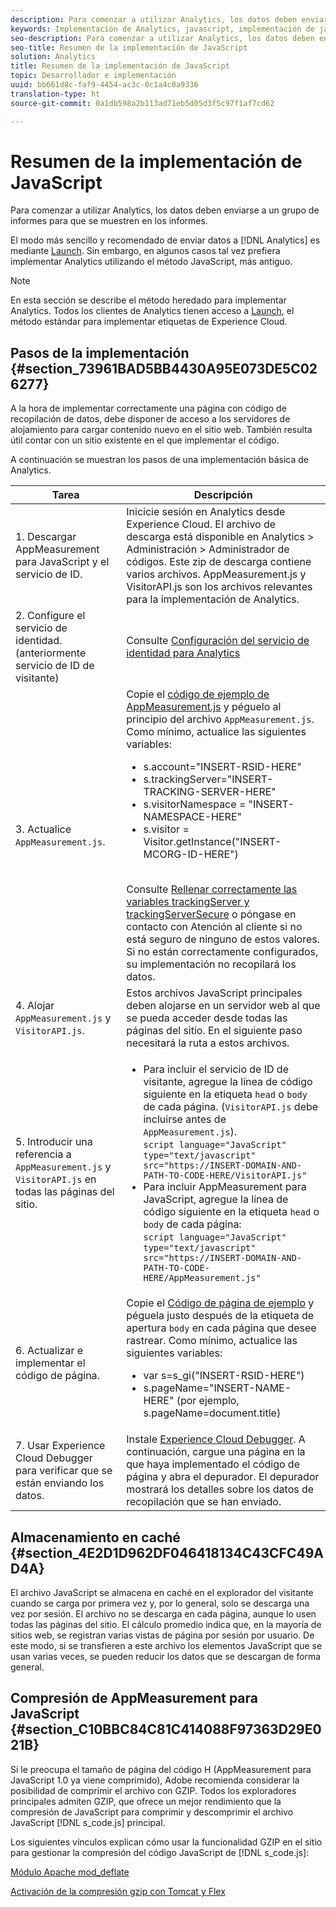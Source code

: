 ```yaml
---
description: Para comenzar a utilizar Analytics, los datos deben enviarse a un grupo de informes para que se muestren en los informes.
keywords: Implementación de Analytics, javascript, implementación de javascript, appmeasurement, descargar appmeasurement, servicio de identidad, visitorapi.js, caché, compresión de appmeasurement
seo-description: Para comenzar a utilizar Analytics, los datos deben enviarse a un grupo de informes para que se muestren en los informes.
seo-title: Resumen de la implementación de JavaScript
solution: Analytics
title: Resumen de la implementación de JavaScript
topic: Desarrollador e implementación
uuid: bb661d8c-faf9-4454-ac3c-0c1a4c0a9336
translation-type: ht
source-git-commit: 0a1db598a2b113ad71eb5d05d3f5c97f1af7cd62

---
```



# Resumen de la implementación de JavaScript

Para comenzar a utilizar Analytics, los datos deben enviarse a un grupo de informes para que se muestren en los informes.

El modo más sencillo y recomendado de enviar datos a [!DNL Analytics] es mediante [Launch](/help/implement/implement-with-launch/create-analytics-property.md). Sin embargo, en algunos casos tal vez prefiera implementar Analytics utilizando el método JavaScript, más antiguo.

>[!NOTE]
>
>En esta sección se describe el método heredado para implementar Analytics. Todos los clientes de Analytics tienen acceso a [Launch](/help/implement/implement-with-launch/create-analytics-property.md), el método estándar para implementar etiquetas de Experience Cloud.

## Pasos de la implementación {#section_73961BAD5BB4430A95E073DE5C026277}

A la hora de implementar correctamente una página con código de recopilación de datos, debe disponer de acceso a los servidores de alojamiento para cargar contenido nuevo en el sitio web. También resulta útil contar con un sitio existente en el que implementar el código.

A continuación se muestran los pasos de una implementación básica de Analytics.

| Tarea | Descripción |
|--- |--- |
| 1. Descargar AppMeasurement para JavaScript y el servicio de ID. | Inicicie sesión en Analytics desde Experience Cloud. El archivo de descarga está disponible en Analytics &gt; Administración &gt; Administrador de códigos.  Este zip de descarga contiene varios archivos.  AppMeasurement.js y VisitorAPI.js son los archivos relevantes para la implementación de Analytics. |
| 2. Configure el servicio de identidad. (anteriormente servicio de ID de visitante) | Consulte [Configuración del servicio de identidad para Analytics](https://docs.adobe.com/content/help/es-ES/id-service/using/home.html) |
| 3. Actualice `AppMeasurement.js`. | Copie el [código de ejemplo de AppMeasurement.js](https://docs.adobe.com/content/help/es-ES/analytics/implementation/javascript-implementation/appmeasure-mjs-pagecode.html#section_4351543F2D6049218E18B48769D471E2) y péguelo al principio del archivo `AppMeasurement.js`. Como mínimo, actualice las siguientes variables:<ul><li>s.account="INSERT-RSID-HERE"</li><li>s.trackingServer="INSERT-TRACKING-SERVER-HERE"</li><li>s.visitorNamespace = "INSERT-NAMESPACE-HERE"</li><li>s.visitor = Visitor.getInstance("INSERT-MCORG-ID-HERE")</li></ul><br>Consulte [Rellenar correctamente las variables trackingServer y trackingServerSecure](https://helpx.adobe.com/es/analytics/kb/determining-data-center.html) o póngase en contacto con Atención al cliente si no está seguro de ninguno de estos valores. Si no están correctamente configurados, su implementación no recopilará los datos.</br> |
| 4. Alojar `AppMeasurement.js` y `VisitorAPI.js`. | Estos archivos JavaScript principales deben alojarse en un servidor web al que se pueda acceder desde todas las páginas del sitio. En el siguiente paso necesitará la ruta a estos archivos. |
| 5. Introducir una referencia a `AppMeasurement.js` y `VisitorAPI.js` en todas las páginas del sitio. | <ul><li>Para incluir el servicio de ID de visitante, agregue la línea de código siguiente en la etiqueta `head` o `body` de cada página. (`VisitorAPI.js` debe incluirse antes de `AppMeasurement.js`).<br>`script language="JavaScript" type="text/javascript" src="https://INSERT-DOMAIN-AND-PATH-TO-CODE-HERE/VisitorAPI.js"`</br></li><li>Para incluir AppMeasurement para JavaScript, agregue la línea de código siguiente en la etiqueta `head` o `body` de cada página:<br>`script language="JavaScript" type="text/javascript"  src="https://INSERT-DOMAIN-AND-PATH-TO-CODE-HERE/AppMeasurement.js"`</br></li></ul> |
| 6. Actualizar e implementar el código de página. | Copie el [Código de página de ejemplo](https://docs.adobe.com/content/help/es-ES/analytics/implementation/javascript-implementation/appmeasure-mjs-pagecode.html#section_042412C29CC249E298F19B2BC2F43CE7) y péguela justo después de la etiqueta de apertura `body` en cada página que desee rastrear. Como mínimo, actualice las siguientes variables:<ul><li>var s=s_gi("INSERT-RSID-HERE")</li><li>s.pageName="INSERT-NAME-HERE" (por ejemplo, s.pageName=document.title)</li></ul> |
| 7. Usar Experience Cloud Debugger para verificar que se están enviando los datos. | Instale [Experience Cloud Debugger](https://docs.adobe.com/content/help/es-ES/analytics/implementation/testing-and-validation/debugger.html#concept_B26FFE005EDD4E0FACB3117AE3E95AA2). A continuación, cargue una página en la que haya implementado el código de página y abra el depurador. El depurador mostrará los detalles sobre los datos de recopilación que se han enviado. |

## Almacenamiento en caché {#section_4E2D1D962DF046418134C43CFC49AD4A}

El archivo JavaScript se almacena en caché en el explorador del visitante cuando se carga por primera vez y, por lo general, solo se descarga una vez por sesión. El archivo no se descarga en cada página, aunque lo usen todas las páginas del sitio. El cálculo promedio indica que, en la mayoría de sitios web, se registran varias vistas de página por sesión por usuario. De este modo, si se transfieren a este archivo los elementos JavaScript que se usan varias veces, se pueden reducir los datos que se descargan de forma general.

## Compresión de AppMeasurement para JavaScript {#section_C10BBC84C81C414088F97363D29E021B}

Si le preocupa el tamaño de página del código H (AppMeasurement para JavaScript 1.0 ya viene comprimido), Adobe recomienda considerar la posibilidad de comprimir el archivo con GZIP. Todos los exploradores principales admiten GZIP, que ofrece un mejor rendimiento que la compresión de JavaScript para comprimir y descomprimir el archivo JavaScript [!DNL s_code.js] principal.

Los siguientes vínculos explican cómo usar la funcionalidad GZIP en el sitio para gestionar la compresión del código JavaScript de [!DNL s_code.js]:

[Módulo Apache mod_deflate](https://httpd.apache.org/docs/2.0/mod/mod_deflate.html)

[Activación de la compresión gzip con Tomcat y Flex](https://www.cubicleman.com/2007/04/06/enabling-gzip-compression-with-tomcat-and-flex/)

